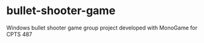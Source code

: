 # bullet-shooter-game
Windows bullet shooter game group project developed with MonoGame for CPTS 487
